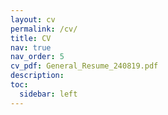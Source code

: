 ```yaml
---
layout: cv
permalink: /cv/
title: CV
nav: true
nav_order: 5
cv_pdf: General_Resume_240819.pdf
description:
toc:
  sidebar: left
---
```

